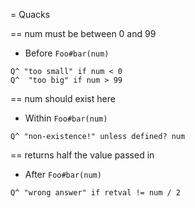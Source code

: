 = Quacks

== num must be between 0 and 99

* Before `Foo#bar(num)`

```
Q^ "too small" if num < 0
Q^  "too big" if num > 99
```

== num should exist here

* Within `Foo#bar(num)`

```
Q^ "non-existence!" unless defined? num
```

== returns half the value passed in

* After `Foo#bar(num)`

```
Q^ "wrong answer" if retval != num / 2
```
